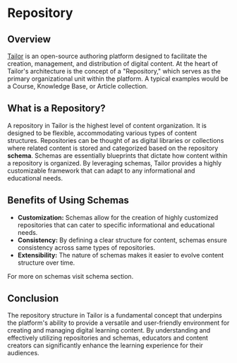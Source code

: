 # Repository

## Overview

[Tailor](https://github.com/tailor-cms/author) is an open-source authoring 
platform designed to facilitate the creation, management, and distribution of 
digital content. At the heart of Tailor's architecture is the concept 
of a "Repository," which serves as the primary organizational unit within 
the platform. A typical examples would be a Course, Knowledge Base, or Article 
collection.

## What is a Repository?

A repository in Tailor is the highest level of content organization. It is 
designed to be flexible, accommodating various types of content structures. 
Repositories can be thought of as digital libraries or collections where related 
content is stored and categorized based on the repository **schema**.
Schemas are essentially blueprints that dictate how content within a repository 
is organized. By leveraging schemas, Tailor provides a highly customizable 
framework that can adapt to any informational and educational needs.

## Benefits of Using Schemas

- **Customization:** Schemas allow for the creation of highly customized
  repositories that can cater to specific informational and educational needs.
- **Consistency:** By defining a clear structure for content, schemas ensure
  consistency across same types of repositories.
- **Extensibility:** The nature of schemas makes it easier to evolve content
  structure over time.

For more on schemas visit schema section.

## Conclusion

The repository structure in Tailor is a fundamental concept that underpins the 
platform's ability to provide a versatile and user-friendly environment for 
creating and managing digital learning content. By understanding and effectively
utilizing repositories and schemas, educators and content creators can 
significantly enhance the learning experience for their audiences.
